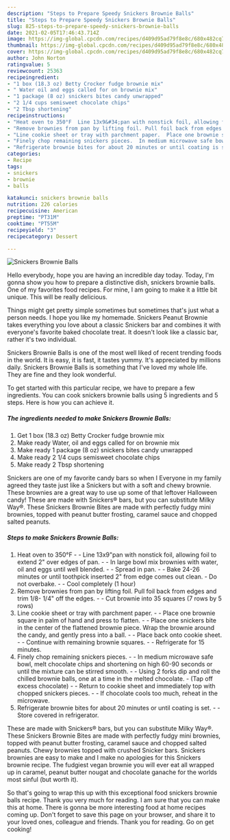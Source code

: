 ```yaml
---
description: "Steps to Prepare Speedy Snickers Brownie Balls"
title: "Steps to Prepare Speedy Snickers Brownie Balls"
slug: 825-steps-to-prepare-speedy-snickers-brownie-balls
date: 2021-02-05T17:46:43.714Z
image: https://img-global.cpcdn.com/recipes/d409d95ad79f8e8c/680x482cq70/snickers-brownie-balls-recipe-main-photo.jpg
thumbnail: https://img-global.cpcdn.com/recipes/d409d95ad79f8e8c/680x482cq70/snickers-brownie-balls-recipe-main-photo.jpg
cover: https://img-global.cpcdn.com/recipes/d409d95ad79f8e8c/680x482cq70/snickers-brownie-balls-recipe-main-photo.jpg
author: John Norton
ratingvalue: 5
reviewcount: 25363
recipeingredient:
- "1 box (18.3 oz) Betty Crocker fudge brownie mix"
- " Water oil and eggs called for on brownie mix"
- "1 package (8 oz) snickers bites candy unwrapped"
- "2 1/4 cups semisweet chocolate chips"
- "2 Tbsp shortening"
recipeinstructions:
- "Heat oven to 350°F  Line 13x9&#34;pan with nonstick foil, allowing foil to extend 2&#34; over edges of pan.  In large bowl mix brownies with water, oil and eggs until well blended.  Spread in pan.  Bake 24-26 minutes or until toothpick inserted 2&#34; from edge comes out clean. Do not overbake.  Cool completely (1 hour)"
- "Remove brownies from pan by lifting foil. Pull foil back from edges and trim 1/8- 1/4&#34; off the edges.  Cut brownie into 35 squares (7 rows by 5 rows)"
- "Line cookie sheet or tray with parchment paper.  Place one brownie square in palm of hand and press to flatten.   Place one snickers bite in the center of the flattened brownie piece. Wrap the brownie around the candy, and gently press into a ball.  Place back onto cookie sheet.  Continue with remaining brownie squares.   Refrigerate for 15 minutes."
- "Finely chop remaining snickers pieces.  In medium microwave safe bowl, melt chocolate chips and shortening on high 60-90 seconds or until the mixture can be stirred smooth.  Using 2 forks dip and roll the chilled brownie balls, one at a time in the melted chocolate. (Tap off excess chocolate)  Return to cookie sheet and immediately top with chopped snickers pieces.  If chocolate cools too much, reheat in the microwave."
- "Refrigerate brownie bites for about 20 minutes or until coating is set.  Store covered in refrigerator."
categories:
- Recipe
tags:
- snickers
- brownie
- balls

katakunci: snickers brownie balls 
nutrition: 226 calories
recipecuisine: American
preptime: "PT31M"
cooktime: "PT55M"
recipeyield: "3"
recipecategory: Dessert

---
```



![Snickers Brownie Balls](https://img-global.cpcdn.com/recipes/d409d95ad79f8e8c/680x482cq70/snickers-brownie-balls-recipe-main-photo.jpg)

Hello everybody, hope you are having an incredible day today. Today, I'm gonna show you how to prepare a distinctive dish, snickers brownie balls. One of my favorites food recipes. For mine, I am going to make it a little bit unique. This will be really delicious.

Things might get pretty simple sometimes but sometimes that&#39;s just what a person needs. I hope you like my homemade. Snickers Peanut Brownie takes everything you love about a classic Snickers bar and combines it with everyone&#39;s favorite baked chocolate treat. It doesn&#39;t look like a classic bar, rather it&#39;s two individual.

Snickers Brownie Balls is one of the most well liked of recent trending foods in the world. It is easy, it is fast, it tastes yummy. It's appreciated by millions daily. Snickers Brownie Balls is something that I've loved my whole life. They are fine and they look wonderful.


To get started with this particular recipe, we have to prepare a few ingredients. You can cook snickers brownie balls using 5 ingredients and 5 steps. Here is how you can achieve it.

<!--inarticleads1-->

##### The ingredients needed to make Snickers Brownie Balls:

1. Get 1 box (18.3 oz) Betty Crocker fudge brownie mix
1. Make ready  Water, oil and eggs called for on brownie mix
1. Make ready 1 package (8 oz) snickers bites candy unwrapped
1. Make ready 2 1/4 cups semisweet chocolate chips
1. Make ready 2 Tbsp shortening


Snickers are one of my favorite candy bars so when I Everyone in my family agreed they taste just like a Snickers but with a soft and chewy brownie. These brownies are a great way to use up some of that leftover Halloween candy! These are made with Snickers® bars, but you can substitute Milky Way®. These Snickers Brownie Bites are made with perfectly fudgy mini brownies, topped with peanut butter frosting, caramel sauce and chopped salted peanuts. 

<!--inarticleads2-->

##### Steps to make Snickers Brownie Balls:

1. Heat oven to 350°F -  - Line 13x9&#34;pan with nonstick foil, allowing foil to extend 2&#34; over edges of pan. -  - In large bowl mix brownies with water, oil and eggs until well blended. -  - Spread in pan. -  - Bake 24-26 minutes or until toothpick inserted 2&#34; from edge comes out clean. - Do not overbake. -  - Cool completely (1 hour)
1. Remove brownies from pan by lifting foil. Pull foil back from edges and trim 1/8- 1/4&#34; off the edges. -  - Cut brownie into 35 squares (7 rows by 5 rows)
1. Line cookie sheet or tray with parchment paper. -  - Place one brownie square in palm of hand and press to flatten.  -  - Place one snickers bite in the center of the flattened brownie piece. Wrap the brownie around the candy, and gently press into a ball. -  - Place back onto cookie sheet. -  - Continue with remaining brownie squares.  -  - Refrigerate for 15 minutes.
1. Finely chop remaining snickers pieces. -  - In medium microwave safe bowl, melt chocolate chips and shortening on high 60-90 seconds or until the mixture can be stirred smooth. -  - Using 2 forks dip and roll the chilled brownie balls, one at a time in the melted chocolate. - (Tap off excess chocolate) -  - Return to cookie sheet and immediately top with chopped snickers pieces. -  - If chocolate cools too much, reheat in the microwave.
1. Refrigerate brownie bites for about 20 minutes or until coating is set. -  - Store covered in refrigerator.


These are made with Snickers® bars, but you can substitute Milky Way®. These Snickers Brownie Bites are made with perfectly fudgy mini brownies, topped with peanut butter frosting, caramel sauce and chopped salted peanuts. Chewy brownies topped with crushed Snicker bars. Snickers brownies are easy to make and I make no apologies for this Snickers brownie recipe. The fudgiest vegan brownie you will ever eat all wrapped up in caramel, peanut butter nougat and chocolate ganache for the worlds most sinful (but worth it). 

So that's going to wrap this up with this exceptional food snickers brownie balls recipe. Thank you very much for reading. I am sure that you can make this at home. There is gonna be more interesting food at home recipes coming up. Don't forget to save this page on your browser, and share it to your loved ones, colleague and friends. Thank you for reading. Go on get cooking!
